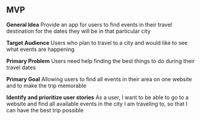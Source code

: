 **MVP**
------------
**General Idea**
Provide an app for users to find events in their travel destination for the dates they will be in that particular city

**Target Audience**
Users who plan to travel to a city and would like to see what events are happening

**Primary Problem**
Users need help finding the best things to do during their travel dates

**Primary Goal**
Allowing users to find all events in their area on one website and to make the trip memorable

**Identify and prioritize user stories**
As a user, I want to be able to go to a website and find all available events in the city I am traveling to, so that I can have the best trip possible